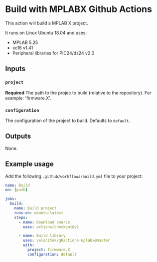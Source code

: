 # Build with MPLABX Github Actions

This action will build a MPLAB X project.

It runs on Linux Ubuntu 18.04 and uses:

- MPLAB 5.25
- xc16 v1.41
- Peripheral libraries for PIC24/ds24 v2.0

## Inputs

### `project`

**Required** The path to the projec to build (relative to the repository). For example: 'firmware.X'.

### `configuration`

The configuration of the project to build. Defaults to `default`.

## Outputs

None.

## Example usage

Add the following `.github/workflows/build.yml` file to your project:

```yaml
name: Build
on: [push]

jobs:
  build:
    name: Build project
    runs-on: ubuntu-latest
    steps:
      - name: Download source
        uses: actions/checkout@v1

      - name: Build library
        uses: velocitek/ghactions-mplabx@master
        with:
          project: firmware.X
          configuration: default
```
